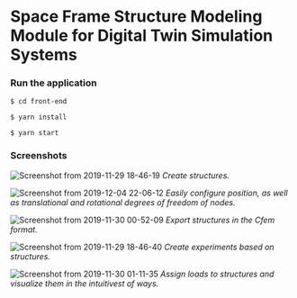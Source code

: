 # Space Frame Structure Modeling Module for Digital Twin Simulation Systems

### Run the application

```
$ cd front-end
```

```
$ yarn install
```

```
$ yarn start
```

### Screenshots

![Screenshot from 2019-11-29 18-46-19](https://user-images.githubusercontent.com/25663729/70576895-599be280-1baa-11ea-9b73-bac8c6f7086c.png)
_Create structures._

![Screenshot from 2019-12-04 22-06-12](https://user-images.githubusercontent.com/25663729/70576827-35400600-1baa-11ea-85fe-d477c80c3b54.png)
_Easily configure position, as well as translational and rotational degrees of freedom of nodes._

![Screenshot from 2019-11-30 00-52-09](https://user-images.githubusercontent.com/25663729/70576849-3ffa9b00-1baa-11ea-981d-f5efc980f215.png)
_Export structures in the Cfem format._

![Screenshot from 2019-11-29 18-46-40](https://user-images.githubusercontent.com/25663729/70576932-6ae4ef00-1baa-11ea-8469-5a4c09f5c76e.png)
_Create experiments based on structures._

![Screenshot from 2019-11-30 01-11-35](https://user-images.githubusercontent.com/25663729/70576794-21949f80-1baa-11ea-8697-4b17baac56dc.png)
_Assign loads to structures and visualize them in the intuitivest of ways._
